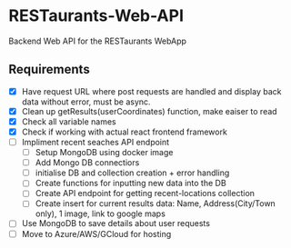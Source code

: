 # RESTaurants-Web-API
Backend Web API for the RESTaurants WebApp

## Requirements

- [x] Have request URL where post requests are handled and display back data without error, must be async.
- [x] Clean up getResults(userCoordinates) function, make eaiser to read
- [x] Check all variable names
- [x] Check if working with actual react frontend framework
- [ ] Impliment recent seaches API endpoint
    - [ ] Setup MongoDB using docker image
    - [ ] Add Mongo DB connectiors
    - [ ] initialise DB and collection creation + error handling
    - [ ] Create functions for inputting new data into the DB
    - [ ] Create API endpoint for getting recent-locations collection
    - [ ] Create insert for current results data: Name, Address(City/Town only), 1 image, link to google maps
- [ ] Use MongoDB to save details about user requests
- [ ] Move to Azure/AWS/GCloud for hosting
